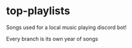 # top-playlists
Songs used for a local music playing discord bot!

Every branch is its own year of songs
